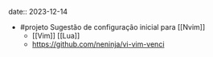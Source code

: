 date:: 2023-12-14

- #projeto Sugestão de configuração inicial para [[Nvim]]
	- [[Vim]] [[Lua]]
	- https://github.com/neninja/vi-vim-venci